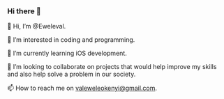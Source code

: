 ### Hi there 👋

👋 Hi, I’m @Eweleval.

👀 I’m interested in coding and programming.

🌱 I’m currently learning iOS development.

💞️ I’m looking to collaborate on projects that would help improve my skills and also help solve a problem in our society.

📫 How to reach me on valeweleokenyi@gmail.com.
